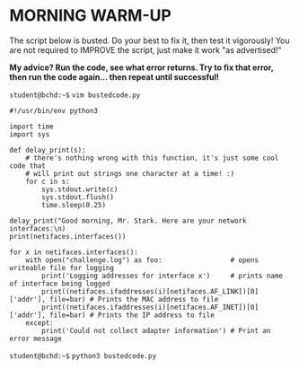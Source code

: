 # MORNING WARM-UP

The script below is busted. Do your best to fix it, then test it vigorously! You are not required to IMPROVE the script, just make it work "as advertised!"

**My advice? Run the code, see what error returns. Try to fix that error, then run the code again... then repeat until successful!**

`student@bchd:~$` `vim bustedcode.py`

```
#!/usr/bin/env python3

import time
import sys

def delay_print(s):
    # there's nothing wrong with this function, it's just some cool code that
    # will print out strings one character at a time! :)
    for c in s:
        sys.stdout.write(c)
        sys.stdout.flush()
        time.sleep(0.25)

delay_print("Good morning, Mr. Stark. Here are your network interfaces:\n)
print(netifaces.interfaces())

for x in netifaces.interfaces():
    with open("challenge.log") as foo:                 # opens writeable file for logging
        print('Logging addresses for interface x')     # prints name of interface being logged
        print((netifaces.ifaddresses(i)[netifaces.AF_LINK])[0]['addr'], file=bar) # Prints the MAC address to file
        print((netifaces.ifaddresses(i)[netifaces.AF_INET])[0]['addr'], file=bar) # Prints the IP address to file
    except:
        print('Could not collect adapter information') # Print an error message
```

`student@bchd:~$` `python3 bustedcode.py`
